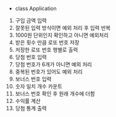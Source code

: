 - class Application
1. 구입 금액 입력
2. 잘못된 입력 방식이면 예외 처리 후 입력 반복 
2. 1000원 단위인지 확인하고 아니면 예외처리
3. 받은 횟수 만큼 로또 번호 저장
4. 저장한 로또 번호 행별로 출력
5. 당첨 번호 입력
6. 당첨 번호가 6개가 아니면 예외 처리
7. 중복된 번호가 있어도 예외 처리
8. 보너스 번호 입력
9. 숫자 일치 개수 카운트
10. 보너스 번호 확인 후 원래 개수에 더함
11. 수익률 계산
12. 당첨 통계 출력